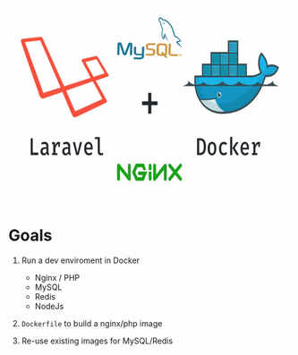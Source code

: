 <!-- PROJECT LOGO -->
<br />
<p align="center">
  <a href="https://github.com/kareem0badawy/Laravel-Docker">
    <img src="docker/docker-nginx-laravel.png" alt="Laravel-Docker" width="1000" height="350">
</a>
</p>

# Goals

1. Run a dev enviroment in Docker
    - Nginx / PHP
    - MySQL
    - Redis
    - NodeJs

2. `Dockerfile` to build a nginx/php image
3. Re-use existing images for MySQL/Redis
